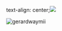 text-align: center;![](https://komarev.com/ghpvc/?username=NOISEPREACHER&color=690000&label=BLOOD-OF-MORTALS-I'VE-SUCKED&style=plastic)

![gerardwaymii](https://files.catbox.moe/gvj5rv.png)
